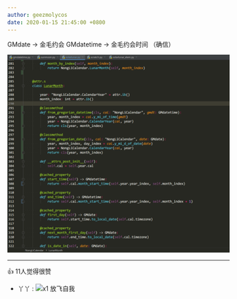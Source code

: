 ```yaml
---
author: geezmolycos
date: 2020-01-15 21:45:00 +0800
---
```


GMdate -> 金毛约会 GMdatetime -> 金毛约会时间 （确信）

![](/assets/images/qq-zone/2020-01-15-date.png)

---
👍 11人觉得很赞

- 丫丫 : ![](https://qzonestyle.gtimg.cn/qzone/em/e113.gif)x1 放飞自我
